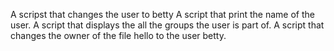 A scripst that changes the user to betty
A script that print the name of the user.
A script that displays the all the groups the user is part of.
A script that changes the owner of the file hello to the user betty.
